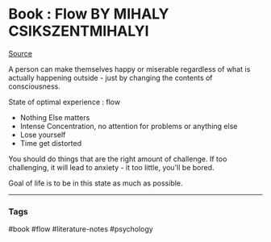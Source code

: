 # Book : Flow BY MIHALY CSIKSZENTMIHALYI

[Source](https://www.youtube.com/watch?v=8h6IMYRoCZw)

A person can make themselves happy or miserable regardless of what is actually happening outside - just by changing the contents of consciousness.

State of optimal experience : flow
- Nothing Else matters
- Intense Concentration, no attention for problems or anything else
- Lose yourself
- Time get distorted

You should do things that are the right amount of challenge. If too challenging, it will lead to anxiety - it too little, you'll be bored.

Goal of life is to be in this state as much as possible.



---
### Tags
#book #flow #literature-notes #psychology
